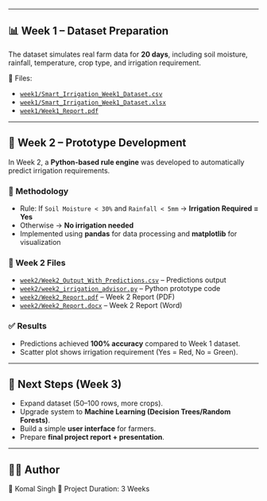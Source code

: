 
---

## 📊 Week 1 – Dataset Preparation
The dataset simulates real farm data for **20 days**, including soil moisture, rainfall, temperature, crop type, and irrigation requirement.

📂 Files:  
- [`week1/Smart_Irrigation_Week1_Dataset.csv`](./week1/Smart_Irrigation_Week1_Dataset.csv)  
- [`week1/Smart_Irrigation_Week1_Dataset.xlsx`](./week1/Smart_Irrigation_Week1_Dataset.xlsx)  
- [`week1/Week1_Report.pdf`](./week1/Week1_Report.pdf)  

---

## 🤖 Week 2 – Prototype Development
In Week 2, a **Python-based rule engine** was developed to automatically predict irrigation requirements.

### 🔹 Methodology
- Rule: If `Soil Moisture < 30%` and `Rainfall < 5mm` → **Irrigation Required = Yes**  
- Otherwise → **No irrigation needed**  
- Implemented using **pandas** for data processing and **matplotlib** for visualization  

### 📂 Week 2 Files
- [`week2/Week2_Output_With_Predictions.csv`](./week2/Week2_Output_With_Predictions.csv) – Predictions output  
- [`week2/week2_irrigation_advisor.py`](./week2/week2_irrigation_advisor.py) – Python prototype code  
- [`week2/Week2_Report.pdf`](./week2/Week2_Report.pdf) – Week 2 Report (PDF)  
- [`week2/Week2_Report.docx`](./week2/Week2_Report.docx) – Week 2 Report (Word)  

### ✅ Results
- Predictions achieved **100% accuracy** compared to Week 1 dataset.  
- Scatter plot shows irrigation requirement (Yes = Red, No = Green).  

---

## 🚀 Next Steps (Week 3)
- Expand dataset (50–100 rows, more crops).  
- Upgrade system to **Machine Learning (Decision Trees/Random Forests)**.  
- Build a simple **user interface** for farmers.  
- Prepare **final project report + presentation**.  

---

## 🧑‍💻 Author
👤 Komal Singh
📅 Project Duration: 3 Weeks  
